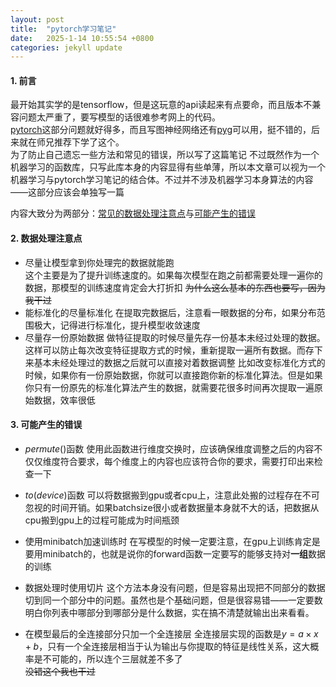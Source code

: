 ```yaml
---
layout: post
title:  "pytorch学习笔记"
date:   2025-1-14 10:55:54 +0800
categories: jekyll update
---
```

#### 1. 前言
最开始其实学的是tensorflow，但是这玩意的api读起来有点要命，而且版本不兼容问题太严重了，要写模型的话很难参考网上的代码。   
[pytorch](https://pytorch.org/)这部分问题就好得多，而且写图神经网络还有[pyg](https://pytorch-geometric.readthedocs.io/en/latest/)可以用，挺不错的，后来就在师兄推荐下学了这个。   
为了防止自己遗忘一些方法和常见的错误，所以写了这篇笔记
不过既然作为一个机器学习的函数库，只写此库本身的内容显得有些单薄，所以本文章可以视为一个机器学习与pytorch学习笔记的结合体。不过并不涉及机器学习本身算法的内容——这部分应该会单独写一篇      

内容大致分为两部分：[常见的数据处理注意点](#数据处理注意点)与[可能产生的错误](#可能产生的错误)
#### 2. 数据处理注意点   
- 尽量让模型拿到你处理完的数据就能跑   
这个主要是为了提升训练速度的。如果每次模型在跑之前都需要处理一遍你的数据，那模型的训练速度肯定会大打折扣
~~为什么这么基本的东西也要写，因为我干过~~ 
- 能标准化的尽量标准化
在提取完数据后，注意看一眼数据的分布，如果分布范围极大，记得进行标准化，提升模型收敛速度
- 尽量存一份原始数据
做特征提取的时候尽量先存一份基本未经过处理的数据。这样可以防止每次改变特征提取方式的时候，重新提取一遍所有数据。而存下来基本未经处理过的数据之后就可以直接对着数据调整
比如改变标准化方式的时候，如果你有一份原始数据，你就可以直接跑你新的标准化算法。但是如果你只有一份原先的标准化算法产生的数据，就需要花很多时间再次提取一遍原始数据，效率很低



#### 3. 可能产生的错误 
- $permute()$函数
使用此函数进行维度交换时，应该确保维度调整之后的内容不仅仅维度符合要求，每个维度上的内容也应该符合你的要求，需要打印出来检查一下
- $to(device)$函数
可以将数据搬到gpu或者cpu上，注意此处搬的过程存在不可忽视的时间开销。如果batchsize很小或者数据量本身就不大的话，把数据从cpu搬到gpu上的过程可能成为时间瓶颈
- 使用minibatch加速训练时
在写模型的时候一定要注意，在gpu上训练肯定是要用minibatch的，也就是说你的forward函数一定要写的能够支持对**一组**数据的训练   
  
- 数据处理时使用切片
这个方法本身没有问题，但是容易出现把不同部分的数据切到同一个部分中的问题。虽然也是个基础问题，但是很容易错——一定要数明白你列表中哪部分到哪部分是什么数据，实在搞不清楚就输出出来看看。   
- 在模型最后的全连接部分只加一个全连接层
全连接层实现的函数是$y = a \times x + b$，只有一个全连接层相当于认为输出与你提取的特征是线性关系，这大概率是不可能的，所以连个三层就差不多了   
~~没错这个我也干过~~
